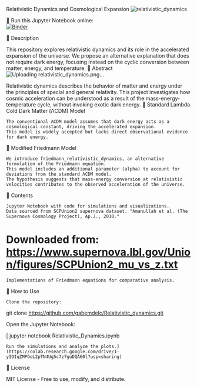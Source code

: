 Relativistic Dynamics and Cosmological Expansion
![relativistic_dynamics](https://github.com/user-attachments/assets/ae050032-f25f-45aa-acc9-33dd58bf95ee)

📌 Run this Jupyter Notebook online:  
[![Binder](https://mybinder.org/badge_logo.svg)](https://mybinder.org/v2/gh/gabemdelc/Relativistic_dynamics/HEAD?urlpath=%2Fdoc%2Ftree%2FRelativistic_Dynamics.ipynb)


📌 Description

This repository explores relativistic dynamics and its role in the accelerated expansion of the universe. We propose an alternative explanation that does not require dark energy, focusing instead on the cyclic conversion between matter, energy, and temperature.
🔬 Abstract
![Uploading relativistic_dynamics.png…]()

Relativistic dynamics describes the behavior of matter and energy under the principles of special and general relativity.
This project investigates how cosmic acceleration can be understood as a result of the mass-energy-temperature cycle, without invoking exotic dark energy.
🔹 Standard Lambda Cold Dark Matter (ΛCDM) Model

    The conventional ΛCDM model assumes that dark energy acts as a cosmological constant, driving the accelerated expansion.
    This model is widely accepted but lacks direct observational evidence for dark energy.

🔹 Modified Friedmann Model

    We introduce friedmann_relativistic_dynamics, an alternative formulation of the Friedmann equation.
    This model includes an additional parameter (alpha) to account for deviations from the standard ΛCDM model.
    The hypothesis suggests that mass-energy conversion at relativistic velocities contributes to the observed acceleration of the universe.

📂 Contents

    Jupyter Notebook with code for simulations and visualizations.
    Data sourced from SCPUnion2 supernova dataset. "Amanullah et al. (The Supernova Cosmology Project), Ap.J., 2010."
  # Downloaded from: https://www.supernova.lbl.gov/Union/figures/SCPUnion2_mu_vs_z.txt
    Implementations of Friedmann equations for comparative analysis.

📌 How to Use

    Clone the repository:

git clone https://github.com/gabemdelc/Relativistic_dynamics.git

Open the Jupyter Notebook:

[    jupyter notebook Relativistic_Dynamics.ipynb

    Run the simulations and analyze the plots.](https://colab.research.google.com/drive/1-yIOIqZMPOoL2pTN4Ug5c7z7guDQA60l?usp=sharing)

📜 License

MIT License - Free to use, modify, and distribute.
